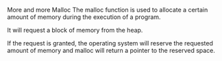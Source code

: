 More and more Malloc
The malloc function is used to allocate a certain amount of memory during the execution of a program.

It will request a block of memory from the heap.

If the request is granted, the operating system will reserve the requested amount of memory and malloc will return a pointer to the reserved space.
